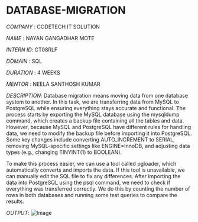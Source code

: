 # DATABASE-MIGRATION
*COMPANY* :   CODETECH IT SOLUTION

*NAME*   :   NAYAN GANGADHAR MOTE

*INTERN ID*: CT08RLF

*DOMAIN*   : SQL

*DURATION* : 4 WEEKS

*MENTOR*   : NEELA SANTHOSH KUMAR

*DESCRIPTION*:
Database migration means moving data from one database system to another. In this task, we are transferring data from MySQL to PostgreSQL while ensuring everything stays accurate and functional. The process starts by exporting the MySQL database using the mysqldump command, which creates a backup file containing all the tables and data. However, because MySQL and PostgreSQL have different rules for handling data, we need to modify the backup file before importing it into PostgreSQL. Some key changes include converting AUTO_INCREMENT to SERIAL, removing MySQL-specific settings like ENGINE=InnoDB, and adjusting data types (e.g., changing TINYINT(1) to BOOLEAN).

To make this process easier, we can use a tool called pgloader, which automatically converts and imports the data. If this tool is unavailable, we can manually edit the SQL file to fix any differences. After importing the data into PostgreSQL using the psql command, we need to check if everything was transferred correctly. We do this by counting the number of rows in both databases and running some test queries to compare the results.

*OUTPUT*: ![Image](https://github.com/user-attachments/assets/eb8c7a62-65c8-49ef-9e9d-4f4ff7f6ca30)
